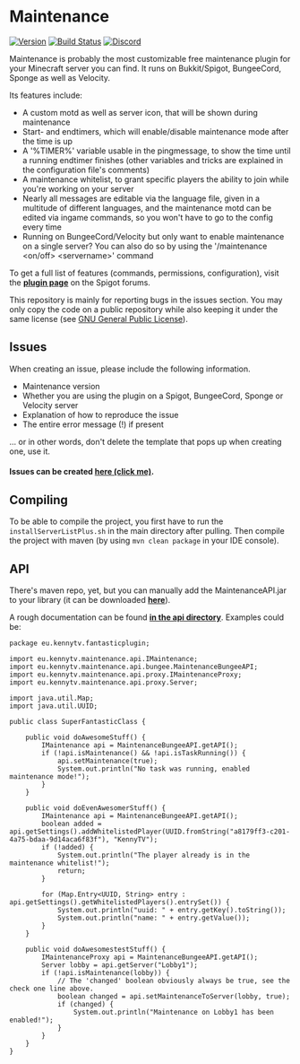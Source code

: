 # Maintenance
[![Version](https://img.shields.io/github/release/KennyTV/Maintenance.svg)](https://github.com/KennyTV/Maintenance/releases)
[![Build Status](https://travis-ci.org/KennyTV/Maintenance.svg?branch=master)](https://travis-ci.org/KennyTV/Maintenance)
[![Discord](https://img.shields.io/badge/discord-online-green.svg)](https://discord.gg/vGCUzHq)

Maintenance is probably the most customizable free maintenance plugin for your Minecraft server you can find. It runs on Bukkit/Spigot, BungeeCord, Sponge as well as Velocity.

Its features include:
* A custom motd as well as server icon, that will be shown during maintenance
* Start- and endtimers, which will enable/disable maintenance mode after the time is up
* A '%TIMER%' variable usable in the pingmessage, to show the time until a running endtimer finishes (other variables and tricks are explained in the configuration file's comments)
* A maintenance whitelist, to grant specific players the ability to join while you're working on your server
* Nearly all messages are editable via the language file, given in a multitude of different languages, and the maintenance motd can be edited via ingame commands, so you won't have to go to the config every time
* Running on BungeeCord/Velocity but only want to enable maintenance on a single server? You can also do so by using the '/maintenance <on/off> \<servername>' command

To get a full list of features (commands, permissions, configuration), visit the **[plugin page](https://www.spigotmc.org/resources/maintenance.40699/)** on the Spigot forums.

This repository is mainly for reporting bugs in the issues section.
You may only copy the code on a public repository while also keeping it under the same license (see [GNU General Public License](http://www.gnu.org/licenses/gpl-3.0)).

## Issues
When creating an issue, please include the following information.
- Maintenance version
- Whether you are using the plugin on a Spigot, BungeeCord, Sponge or Velocity server
- Explanation of how to reproduce the issue
- The entire error message (!) if present

... or in other words, don't delete the template that pops up when creating one, use it.

#### Issues can be created [here (click me)](https://github.com/KennyTV/Maintenance/issues).

## Compiling
To be able to compile the project, you first have to run the `installServerListPlus.sh` in the main directory after pulling.
Then compile the project with maven (by using `mvn clean package` in your IDE console).

## API
There's maven repo, yet, but you can manually add the MaintenanceAPI.jar to your library (it can be downloaded **[here](https://github.com/KennyTV/Maintenance/raw/master/MaintenanceAPI.jar)**).

A rough documentation can be found **[in the api directory](https://github.com/KennyTV/Maintenance/tree/master/maintenance-api/src/main/java/eu/kennytv/maintenance/api)**.
Examples could be:
```
package eu.kennytv.fantasticplugin;

import eu.kennytv.maintenance.api.IMaintenance;
import eu.kennytv.maintenance.api.bungee.MaintenanceBungeeAPI;
import eu.kennytv.maintenance.api.proxy.IMaintenanceProxy;
import eu.kennytv.maintenance.api.proxy.Server;

import java.util.Map;
import java.util.UUID;

public class SuperFantasticClass {

    public void doAwesomeStuff() {
        IMaintenance api = MaintenanceBungeeAPI.getAPI();
        if (!api.isMaintenance() && !api.isTaskRunning()) {
            api.setMaintenance(true);
            System.out.println("No task was running, enabled maintenance mode!");
        }
    }

    public void doEvenAwesomerStuff() {
        IMaintenance api = MaintenanceBungeeAPI.getAPI();
        boolean added = api.getSettings().addWhitelistedPlayer(UUID.fromString("a8179ff3-c201-4a75-bdaa-9d14aca6f83f"), "KennyTV");
        if (!added) {
            System.out.println("The player already is in the maintenance whitelist!");
            return;
        }

        for (Map.Entry<UUID, String> entry : api.getSettings().getWhitelistedPlayers().entrySet()) {
            System.out.println("uuid: " + entry.getKey().toString());
            System.out.println("name: " + entry.getValue());
        }
    }

    public void doAwesomestestStuff() {
        IMaintenanceProxy api = MaintenanceBungeeAPI.getAPI();
        Server lobby = api.getServer("Lobby1");
        if (!api.isMaintenance(lobby)) {
            // The 'changed' boolean obviously always be true, see the check one line above.
            boolean changed = api.setMaintenanceToServer(lobby, true);
            if (changed) {
                System.out.println("Maintenance on Lobby1 has been enabled!");
            }
        }
    }
}
```